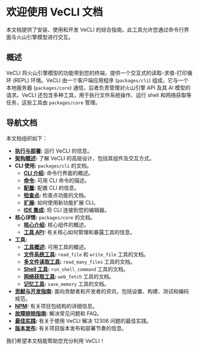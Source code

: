 # 欢迎使用 VeCLI 文档

本文档提供了安装、使用和开发 VeCLI 的综合指南。此工具允许您通过命令行界面与火山引擎模型进行交互。

## 概述

VeCLI 将火山引擎模型的功能带到您的终端，提供一个交互式的读取-求值-打印循环 (REPL) 环境。VeCLI 由一个客户端应用程序 (`packages/cli`) 组成，它与一个本地服务器 (`packages/core`) 通信，后者负责管理对火山引擎 API 及其 AI 模型的请求。VeCLI 还包含多种工具，用于执行文件系统操作、运行 shell 和网络获取等任务，这些工具由 `packages/core` 管理。

## 导航文档

本文档组织如下：

- **[执行与部署](./deployment.md):** 运行 VeCLI 的信息。
- **[架构概述](./architecture.md):** 了解 VeCLI 的高层设计，包括其组件及交互方式。
- **CLI 使用:** `packages/cli` 的文档。
  - **[CLI 介绍](./cli/index.md):** 命令行界面的概述。
  - **[命令](./cli/commands.md):** 可用 CLI 命令的描述。
  - **[配置](./cli/configuration.md):** 配置 CLI 的信息。
  - **[检查点](./checkpointing.md):** 检查点功能的文档。
  - **[扩展](./extension.md):** 如何使用新功能扩展 CLI。
  - **[IDE 集成](./ide-integration.md):** 将 CLI 连接到您的编辑器。
- **核心详情:** `packages/core` 的文档。
  - **[核心介绍](./core/index.md):** 核心组件的概述。
  - **[工具 API](./core/tools-api.md):** 有关核心如何管理和暴露工具的信息。
- **工具:**
  - **[工具概述](./tools/index.md):** 可用工具的概述。
  - **[文件系统工具](./tools/file-system.md):** `read_file` 和 `write_file` 工具的文档。
  - **[多文件读取工具](./tools/multi-file.md):** `read_many_files` 工具的文档。
  - **[Shell 工具](./tools/shell.md):** `run_shell_command` 工具的文档。
  - **[网络获取工具](./tools/web-fetch.md):** `web_fetch` 工具的文档。
  - **[记忆工具](./tools/memory.md):** `save_memory` 工具的文档。
- **[贡献与开发指南](../CONTRIBUTING.md):** 面向贡献者和开发者的资讯，包括设置、构建、测试和编码规范。
- **[NPM](./npm.md):** 有关项目包结构的详细信息。
- **[故障排除指南](./troubleshooting.md):** 解决常见问题和 FAQ。
- **[最佳实践](./examples/vecli-12306-2.md):** 有关于使用 VeCLI 解决 12306 问题的最佳实践。
- **[版本发布](./releases.md):** 有关项目版本发布和部署节奏的信息。

我们希望本文档能帮助您充分利用 VeCLI！
